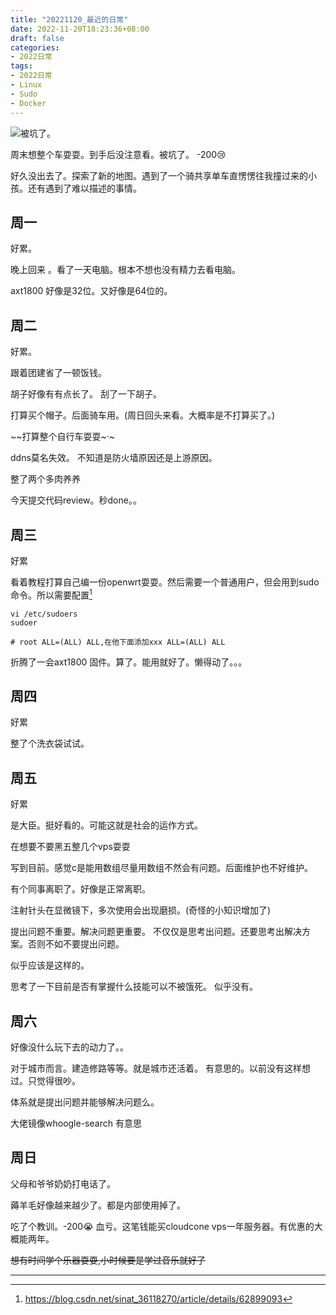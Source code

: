 ```yaml
---
title: "20221120_最近的日常"
date: 2022-11-20T18:23:36+08:00
draft: false
categories:
- 2022日常
tags:
- 2022日常
- Linux
- Sudo
- Docker
---
```




![被坑了。](https://raw.githubusercontent.com/nianyisi/20220717/main/11/IMG_20221120_123122971_HDR.jpg)

周末想整个车耍耍。到手后没注意看。被坑了。 -200😢

好久没出去了。探索了新的地图。遇到了一个骑共享单车直愣愣往我撞过来的小孩。还有遇到了难以描述的事情。


## 周一

好累。

晚上回来 。看了一天电脑。根本不想也没有精力去看电脑。



axt1800 好像是32位。又好像是64位的。

## 周二
好累。

跟着团建省了一顿饭钱。

胡子好像有有点长了。 刮了一下胡子。

打算买个帽子。后面骑车用。(周日回头来看。大概率是不打算买了。)

~~打算整个自行车耍耍~·~

ddns莫名失效。 不知道是防火墙原因还是上游原因。

整了两个多肉养养

今天提交代码review。秒done。。

## 周三

好累

看着教程打算自己编一份openwrt耍耍。然后需要一个普通用户，但会用到sudo命令。所以需要配置[^sudo]

```shell
vi /etc/sudoers
sudoer

# root ALL=(ALL) ALL,在他下面添加xxx ALL=(ALL) ALL
```

折腾了一会axt1800 固件。算了。能用就好了。懒得动了。。。




## 周四
好累

整了个洗衣袋试试。

## 周五
好累

是大臣。挺好看的。可能这就是社会的运作方式。

在想要不要黑五整几个vps耍耍

写到目前。感觉c是能用数组尽量用数组不然会有问题。后面维护也不好维护。

有个同事离职了。好像是正常离职。

注射针头在显微镜下，多次使用会出现磨损。(奇怪的小知识增加了)


提出问题不重要。解决问题更重要。
不仅仅是思考出问题。还要思考出解决方案。否则不如不要提出问题。  

似乎应该是这样的。


思考了一下目前是否有掌握什么技能可以不被饿死。 似乎没有。

## 周六

好像没什么玩下去的动力了。。

对于城市而言。建造修路等等。就是城市还活着。
有意思的。以前没有这样想过。只觉得很吵。

体系就是提出问题并能够解决问题么。

大佬镜像whoogle-search 有意思

## 周日

父母和爷爷奶奶打电话了。

薅羊毛好像越来越少了。都是内部使用掉了。

吃了个教训。-200😭 
血亏。这笔钱能买cloudcone vps一年服务器。有优惠的大概能两年。

~~想有时间学个乐器耍耍,小时候要是学过音乐就好了~~


---
[^sudo]: https://blog.csdn.net/sinat_36118270/article/details/62899093	